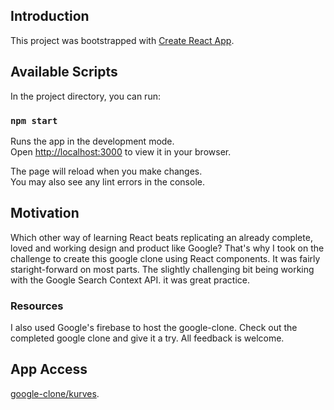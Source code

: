 
## Introduction

This project was bootstrapped with [Create React App](https://github.com/facebook/create-react-app).

## Available Scripts

In the project directory, you can run:

### `npm start`
Runs the app in the development mode.\
Open [http://localhost:3000](http://localhost:3000) to view it in your browser.

The page will reload when you make changes.\
You may also see any lint errors in the console.

## Motivation

Which other way of learning React beats replicating an already complete, loved and working design and product like Google? That's why I took on the challenge to create this google clone using React components.
It was fairly staright-forward on most parts.
The slightly challenging bit being working with the Google Search Context API.
it was great practice.

### Resources

I also used Google's firebase to host the google-clone.
Check out the completed google clone and give it a try.
All feedback is welcome.

## App Access

[google-clone/kurves](https://kurves-project.web.app/).

